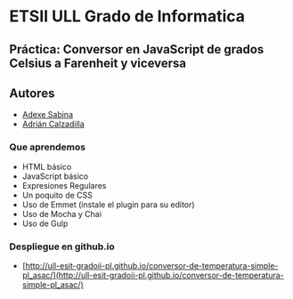 # ETSII ULL Grado de Informatica

## Práctica: Conversor en JavaScript de grados Celsius a Farenheit y viceversa

## Autores

* [Adexe Sabina](http://alu0100769609.github.io/PL-Page/)
* [Adrián Calzadilla](http://adcalzadilla.github.io/)

### Que aprendemos

* HTML básico
* JavaScript básico
* Expresiones Regulares
* Un poquito de CSS
* Uso de Emmet (instale el plugin para su editor)
* Uso de Mocha y Chai
* Uso de Gulp

### Despliegue en github.io

* [http://ull-esit-gradoii-pl.github.io/conversor-de-temperatura-simple-pl_asac/](http://ull-esit-gradoii-pl.github.io/conversor-de-temperatura-simple-pl_asac/)
